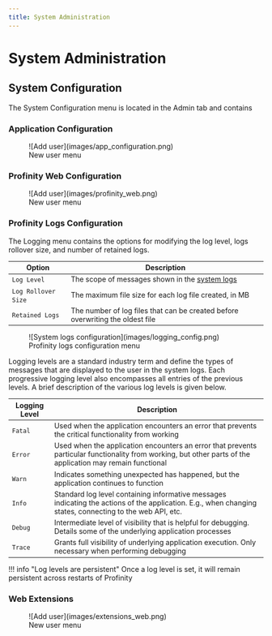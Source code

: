 ```yaml
---
title: System Administration
---
```


# System Administration

## System Configuration

The System Configuration menu is located in the Admin tab and contains 

### Application Configuration

<figure markdown>
![Add user](images/app_configuration.png)
<figcaption>New user menu</figcaption>
</figure>

### Profinity Web Configuration

<figure markdown>
![Add user](images/profinity_web.png)
<figcaption>New user menu</figcaption>
</figure>

### Profinity Logs Configuration

The Logging menu contains the options for modifying the log level, logs rollover size, and number of retained logs.

| Option              | Description                                                                                |
| ------------------- | ------------------------------------------------------------------------------------------ |
| `Log Level`         | The scope of messages shown in the [system logs](Getting_Started.md#accessing-system-logs) |
| `Log Rollover Size` | The maximum file size for each log file created, in MB                                     |
| `Retained Logs`     | The number of log files that can be created before overwriting the oldest file             | 

<figure markdown>
![System logs configuration](images/logging_config.png)
<figcaption>Profinity logs configuration menu</figcaption>
</figure>

Logging levels are a standard industry term and define the types of messages that are displayed to the user in the system logs. Each progressive logging level also encompasses all entries of the previous levels. A brief description of the various log levels is given below.

| Logging Level   | Description                                                                                          |
| ----------------| ---------------------------------------------------------------------------------------------------- |
| `Fatal`         | Used when the application encounters an error that prevents the critical functionality from working  |
| `Error`         | Used when the application encounters an error that prevents particular functionality from working, but other parts of the application may remain functional |
| `Warn`          | Indicates something unexpected has happened, but the application continues to function               |
| `Info`          | Standard log level containing informative messages indicating the actions of the application. E.g., when changing states, connecting to the web API, etc.         |
| `Debug`         | Intermediate level of visibility that is helpful for debugging. Details some of the underlying application processes     |
| `Trace`         | Grants full visibility of underlying application execution. Only necessary when performing debugging |

!!! info "Log levels are persistent"
    Once a log level is set, it will remain persistent across restarts of Profinity

### Web Extensions

<figure markdown>
![Add user](images/extensions_web.png)
<figcaption>New user menu</figcaption>
</figure>